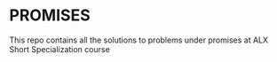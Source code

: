 # PROMISES

This repo contains all the solutions to problems under promises at ALX Short Specialization course
